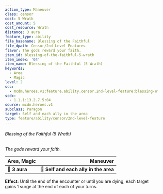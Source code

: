 ```yaml
---
action_type: Maneuver
class: censor
cost: 5 Wrath
cost_amount: 5
cost_resource: Wrath
distance: 3 aura
feature_type: ability
file_basename: Blessing of the Faithful
file_dpath: Censor/2nd-Level Features
flavor: The gods reward your faith.
item_id: blessing-of-the-faithful-5-wrath
item_index: '04'
item_name: Blessing of the Faithful (5 Wrath)
keywords:
  - Area
  - Magic
level: 2
scc:
  - mcdm.heroes.v1:feature.ability.censor.2nd-level-feature:blessing-of-the-faithful-5-wrath
scdc:
  - 1.1.1:13.2.7.5:04
source: mcdm.heroes.v1
subclass: Paragon
target: Self and each ally in the area
type: feature/ability/censor/2nd-level-feature
---
```


###### Blessing of the Faithful (5 Wrath)

*The gods reward your faith.*

| **Area, Magic** |                          **Maneuver** |
| --------------- | ------------------------------------: |
| **📏 3 aura**   | **🎯 Self and each ally in the area** |

**Effect:** Until the end of the encounter or until you are dying, each target gains 1 surge at the end of each of your turns.
